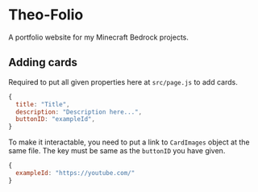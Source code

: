 # Theo-Folio

A portfolio website for my Minecraft Bedrock projects.

## Adding cards

Required to put all given properties here at `src/page.js` to add cards.

```js
{
  title: "Title",
  description: "Description here...",
  buttonID: "exampleId",
}
```

To make it interactable, you need to put a link to `CardImages` object at the same file. The key must be same as the `buttonID` you have given.

```js
{
  exampleId: "https://youtube.com/"
}
```